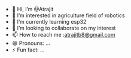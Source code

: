 - 👋 Hi, I’m @Atrajit
- 👀 I’m interested in agriculture field of robotics 
- 🌱 I’m currently learning esp32
- 💞️ I’m looking to collaborate on my interest
- 📫 How to reach me :atrajitb8@gmail.com
- 😄 Pronouns: ...
- ⚡ Fun fact: ...

<!---
Atrajit/Atrajit is a ✨ special ✨ repository because its `README.md` (this file) appears on your GitHub profile.
You can click the Preview link to take a look at your changes.
--->
